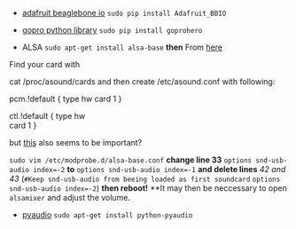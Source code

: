 * [adafruit beaglebone io](https://github.com/adafruit/adafruit-beaglebone-io-python)
`sudo pip install Adafruit_BBIO`

* [gopro python library](http://goprohero.readthedocs.org/en/latest/)
`sudo pip install goprohero`

* ALSA
`sudo apt-get install alsa-base`
**then**
From [here](http://superuser.com/questions/626606/how-to-make-alsa-pick-a-preferred-sound-device-automatically)

Find your card with

cat /proc/asound/cards
and then create /etc/asound.conf with following:

pcm.!default {
    type hw
    card 1
}

ctl.!default {
    type hw           
    card 1
}

but [this](http://www.alsa-project.org/main/index.php/Asoundrc) also seems to be important?

`sudo vim /etc/modprobe.d/alsa-base.conf` **change line 33** `options snd-usb-audio index=-2` **to** `options snd-usb-audio index=-1` **and delete lines** *42 and 43* (`#Keep snd-usb-audio from beeing loaded as first soundcard`
`options snd-usb-audio index=-2`)
**then reboot!**
**It may then be neccessary to open `alsamixer` and adjust the volume.

* [pyaudio](https://github.com/jleb/pyaudio)
`sudo apt-get install python-pyaudio`